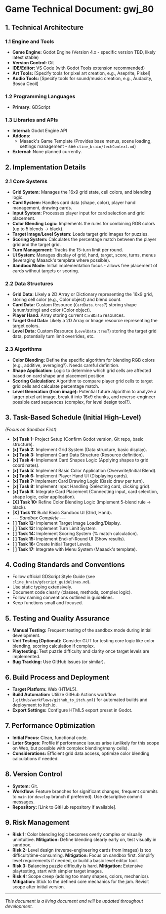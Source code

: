 # Game Technical Document: gwj_80

## 1. Technical Architecture

### 1.1 Engine and Tools

- **Game Engine:** Godot Engine (Version 4.x - specific version TBD, likely latest stable)
- **Version Control:** Git
- **IDE/Editor:** VS Code (with Godot Tools extension recommended)
- **Art Tools:** [Specify tools for pixel art creation, e.g., Aseprite, Piskel]
- **Audio Tools:** [Specify tools for sound/music creation, e.g., Audacity, Bosca Ceoil]

### 1.2 Programming Languages

- **Primary:** GDScript

### 1.3 Libraries and APIs

- **Internal:** Godot Engine API
- **Addons:**
  - Maaack's Game Template (Provides base menus, scene loading, settings management - see `cline_brain/techContext.md`)
- **External:** None planned currently.

## 2. Implementation Details

### 2.1 Core Systems

- **Grid System:** Manages the 16x9 grid state, cell colors, and blending logic.
- **Card System:** Handles card data (shape, color), player hand management, drawing cards.
- **Input System:** Processes player input for card selection and grid placement.
- **Color Blending Logic:** Implements the rules for combining RGB colors (up to 5 blends -> black).
- **Target Image/Level System:** Loads target grid images for puzzles.
- **Scoring System:** Calculates the percentage match between the player grid and the target grid.
- **Turn Management:** Tracks the 15-turn limit per round.
- **UI System:** Manages display of grid, hand, target, score, turns, menus (leveraging Maaack's template where possible).
- **Sandbox Mode:** Initial implementation focus - allows free placement of cards without targets or scoring.

### 2.2 Data Structures

- **Grid Data:** Likely a 2D Array or Dictionary representing the 16x9 grid, storing cell color (e.g., Color object) and blend count.
- **Card Data:** Custom Resource (`CardData.tres`?) storing shape (enum/string) and color (Color object).
- **Player Hand:** Array storing current `CardData` resources.
- **Target Grid Data:** Likely a 2D Array or Image resource representing the target colors.
- **Level Data:** Custom Resource (`LevelData.tres`?) storing the target grid data, potentially turn limit overrides, etc.

### 2.3 Algorithms

- **Color Blending:** Define the specific algorithm for blending RGB colors (e.g., additive, averaging?). Needs careful definition.
- **Shape Application:** Logic to determine which grid cells are affected based on card shape and placement position.
- **Scoring Calculation:** Algorithm to compare player grid cells to target grid cells and calculate percentage match.
- **Level Generation (from image):** Potential future algorithm to analyze a larger pixel art image, break it into 16x9 chunks, and reverse-engineer possible card sequences (complex, for level design tool?).

## 3. Task-Based Schedule (Initial High-Level)

*(Focus on Sandbox First)*

- **[x] Task 1:** Project Setup (Confirm Godot version, Git repo, basic structure).
- **[x] Task 2:** Implement Grid System (Data structure, basic display).
- **[x] Task 3:** Implement Card Data Structure (Resource definition).
- **[x] Task 4:** Implement Card Shapes Logic (Applying shapes to grid coordinates).
- **[x] Task 5:** Implement Basic Color Application (Overwrite/Initial Blend).
- **[x] Task 6:** Implement Player Hand UI (Displaying cards).
- **[x] Task 7:** Implement Card Drawing Logic (Basic draw per turn).
- **[x] Task 8:** Implement Input Handling (Selecting card, clicking grid).
- **[x] Task 9:** Integrate Card Placement (Connecting input, card selection, shape logic, color application).
- **[X] Task 10:** Refine Color Blending Logic (Implement 5-blend rule -> black).
- **[X] Task 11:** Build Basic Sandbox UI (Grid, Hand).
- --- *Sandbox Complete ---*
- **[ ] Task 12:** Implement Target Image Loading/Display.
- **[ ] Task 13:** Implement Turn Limit System.
- **[ ] Task 14:** Implement Scoring System (% match calculation).
- **[ ] Task 15:** Implement End-of-Round UI (Show results).
- **[ ] Task 16:** Create Initial Target Levels.
- **[ ] Task 17:** Integrate with Menu System (Maaack's template).

## 4. Coding Standards and Conventions

- Follow official GDScript Style Guide (see `cline_brain/gdscript_guidelines.md`).
- Use static typing extensively.
- Document code clearly (classes, methods, complex logic).
- Follow naming conventions outlined in guidelines.
- Keep functions small and focused.

## 5. Testing and Quality Assurance

- **Manual Testing:** Frequent testing of the sandbox mode during initial development.
- **Unit Testing (Optional):** Consider GUT for testing core logic like color blending, scoring calculation if complex.
- **Playtesting:** Test puzzle difficulty and clarity once target levels are implemented.
- **Bug Tracking:** Use GitHub Issues (or similar).

## 6. Build Process and Deployment

- **Target Platform:** Web (HTML5).
- **Build Automation:** Utilize GitHub Actions workflow (`.github/workflows/github_to_itch.yml`) for automated builds and deployment to Itch.io.
- **Export Settings:** Configure HTML5 export preset in Godot.

## 7. Performance Optimization

- **Initial Focus:** Clean, functional code.
- **Later Stages:** Profile if performance issues arise (unlikely for this scope on Web, but possible with complex blending/many cells).
- **Considerations:** Efficient grid data access, optimize color blending calculations if needed.

## 8. Version Control

- **System:** Git.
- **Workflow:** Feature branches for significant changes, frequent commits to `main` (or `develop` branch if preferred). Use descriptive commit messages.
- **Repository:** [Link to GitHub repository if available].

## 9. Risk Management

- **Risk 1:** Color blending logic becomes overly complex or visually unintuitive. **Mitigation:** Define blending clearly early on, test visually in sandbox.
- **Risk 2:** Level design (reverse-engineering cards from images) is too difficult/time-consuming. **Mitigation:** Focus on sandbox first. Simplify level requirements if needed, or build a basic level editor tool.
- **Risk 3:** Balancing puzzle difficulty is hard. **Mitigation:** Extensive playtesting, start with simpler target images.
- **Risk 4:** Scope creep (adding too many shapes, colors, mechanics). **Mitigation:** Stick to the defined core mechanics for the jam. Revisit scope after initial version.

---
*This document is a living document and will be updated throughout development.*
